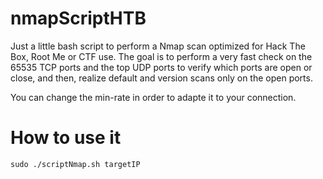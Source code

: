 # nmapScriptHTB

Just a little bash script to perform a Nmap scan optimized for Hack The Box, Root Me or CTF use.
The goal is to perform a very fast check on the 65535 TCP ports and the top UDP ports to verify which ports are open or close, and then, realize default and version scans only on the open ports.

You can change the min-rate in order to adapte it to your connection.

How to use it
=============

`sudo ./scriptNmap.sh targetIP`
